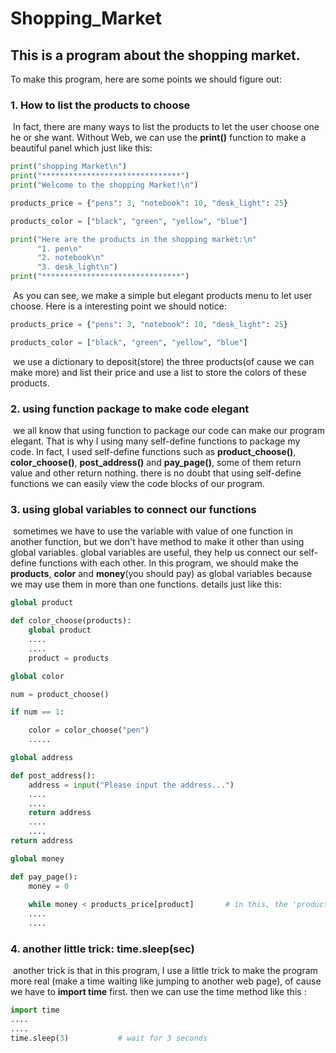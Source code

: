# Shopping_Market

## This is a program about the shopping market.

To make this program, here are some points we should figure out:

### 1. How to list the products to choose

​		In fact, there are many ways to list the products to let the user choose one he or she want. Without Web, we can use the **print()** function to make a beautiful panel which just like this:

```python
print("shopping Market\n")
print("*******************************")
print("Welcome to the shopping Market!\n")

products_price = {"pens": 3, "notebook": 10, "desk_light": 25}

products_color = ["black", "green", "yellow", "blue"]

print("Here are the products in the shopping market:\n"
      "1. pen\n"
      "2. notebook\n"
      "3. desk_light\n")
print("*******************************")

```

​	As you can see, we make a simple but elegant products menu to let user choose. Here is a interesting point we should notice:

```python
products_price = {"pens": 3, "notebook": 10, "desk_light": 25}

products_color = ["black", "green", "yellow", "blue"]
```

​	we use a dictionary to deposit(store) the three products(of cause we can make more) and list their price and use a list to store the colors of these products.



### 2. using  function  package  to  make  code  elegant

​	we all know that using function to package our code can make our program elegant. That is why I using many self-define functions to package my code. In fact, I used self-define functions such as **product_choose()**, **color_choose()**, **post_address()** and **pay_page()**, some of them return value and other return nothing. there is no doubt that using self-define functions we can easily view the code blocks of our program.

### 3. using  global  variables  to  connect  our  functions

​	sometimes we have to use the variable with value of one function in another function, but we don't have method to make it other than using global variables. global variables are useful, they help us connect our self-define functions with each other.  In this program, we should make the **products**, **color** and **money**(you should pay) as global variables because we may use them in more than one functions. details just like this:

```python
global product

def color_choose(products):
	global product
	....
	....
	product = products
```

```python
global color

num = product_choose()

if num == 1:

    color = color_choose("pen")
    .....
```

```python
global address

def post_address():
	address = input("Please input the address...")
	....
	....
	return address
	....
	....
return address
```

```python
global money

def pay_page():
	money = 0
	
	while money < products_price[product]		# in this, the 'product' is 											 # global variable too
	....
	....
```

### 4. another little trick:  time.sleep(sec)

​	another trick is that in this program, I use a little trick to make the program more real (make a time waiting like jumping to another web page), of cause we have to **import time** first. then we can use the time method like this :

```python
import time 
....
....
time.sleep(3)			# wait for 3 seconds 
```


